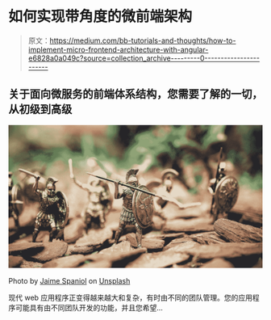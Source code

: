 # 如何实现带角度的微前端架构

> 原文：<https://medium.com/bb-tutorials-and-thoughts/how-to-implement-micro-frontend-architecture-with-angular-e6828a0a049c?source=collection_archive---------0----------------------->

## 关于面向微服务的前端体系结构，您需要了解的一切，从初级到高级

![](img/36889b93e61e6db3b8bfd3a6b4f5d2fc.png)

Photo by [Jaime Spaniol](https://unsplash.com/@jaimespaniol?utm_source=medium&utm_medium=referral) on [Unsplash](https://unsplash.com?utm_source=medium&utm_medium=referral)

现代 web 应用程序正变得越来越大和复杂，有时由不同的团队管理。您的应用程序可能具有由不同团队开发的功能，并且您希望…